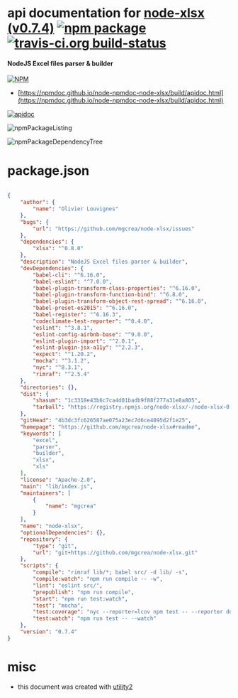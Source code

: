 # api documentation for  [node-xlsx (v0.7.4)](https://github.com/mgcrea/node-xlsx#readme)  [![npm package](https://img.shields.io/npm/v/npmdoc-node-xlsx.svg?style=flat-square)](https://www.npmjs.org/package/npmdoc-node-xlsx) [![travis-ci.org build-status](https://api.travis-ci.org/npmdoc/node-npmdoc-node-xlsx.svg)](https://travis-ci.org/npmdoc/node-npmdoc-node-xlsx)
#### NodeJS Excel files parser & builder

[![NPM](https://nodei.co/npm/node-xlsx.png?downloads=true&downloadRank=true&stars=true)](https://www.npmjs.com/package/node-xlsx)

- [https://npmdoc.github.io/node-npmdoc-node-xlsx/build/apidoc.html](https://npmdoc.github.io/node-npmdoc-node-xlsx/build/apidoc.html)

[![apidoc](https://npmdoc.github.io/node-npmdoc-node-xlsx/build/screenCapture.buildCi.browser.%252Ftmp%252Fbuild%252Fapidoc.html.png)](https://npmdoc.github.io/node-npmdoc-node-xlsx/build/apidoc.html)

![npmPackageListing](https://npmdoc.github.io/node-npmdoc-node-xlsx/build/screenCapture.npmPackageListing.svg)

![npmPackageDependencyTree](https://npmdoc.github.io/node-npmdoc-node-xlsx/build/screenCapture.npmPackageDependencyTree.svg)



# package.json

```json

{
    "author": {
        "name": "Olivier Louvignes"
    },
    "bugs": {
        "url": "https://github.com/mgcrea/node-xlsx/issues"
    },
    "dependencies": {
        "xlsx": "^0.8.0"
    },
    "description": "NodeJS Excel files parser & builder",
    "devDependencies": {
        "babel-cli": "^6.16.0",
        "babel-eslint": "^7.0.0",
        "babel-plugin-transform-class-properties": "^6.16.0",
        "babel-plugin-transform-function-bind": "^6.8.0",
        "babel-plugin-transform-object-rest-spread": "^6.16.0",
        "babel-preset-es2015": "^6.16.0",
        "babel-register": "^6.16.3",
        "codeclimate-test-reporter": "^0.4.0",
        "eslint": "^3.8.1",
        "eslint-config-airbnb-base": "^9.0.0",
        "eslint-plugin-import": "^2.0.1",
        "eslint-plugin-jsx-a11y": "^2.2.3",
        "expect": "^1.20.2",
        "mocha": "^3.1.2",
        "nyc": "^8.3.1",
        "rimraf": "^2.5.4"
    },
    "directories": {},
    "dist": {
        "shasum": "1c3318e43b6c7ca4d01badb9f88f277a31e8a805",
        "tarball": "https://registry.npmjs.org/node-xlsx/-/node-xlsx-0.7.4.tgz"
    },
    "gitHead": "4b3dc3fc626587ae075a23ec7d6ce4095d2f1e25",
    "homepage": "https://github.com/mgcrea/node-xlsx#readme",
    "keywords": [
        "excel",
        "parser",
        "builder",
        "xlsx",
        "xls"
    ],
    "license": "Apache-2.0",
    "main": "lib/index.js",
    "maintainers": [
        {
            "name": "mgcrea"
        }
    ],
    "name": "node-xlsx",
    "optionalDependencies": {},
    "repository": {
        "type": "git",
        "url": "git+https://github.com/mgcrea/node-xlsx.git"
    },
    "scripts": {
        "compile": "rimraf lib/*; babel src/ -d lib/ -s",
        "compile:watch": "npm run compile -- -w",
        "lint": "eslint src/",
        "prepublish": "npm run compile",
        "start": "npm run test:watch",
        "test": "mocha",
        "test:coverage": "nyc --reporter=lcov npm test -- --reporter dot && nyc report",
        "test:watch": "npm run test -- --watch"
    },
    "version": "0.7.4"
}
```



# misc
- this document was created with [utility2](https://github.com/kaizhu256/node-utility2)
